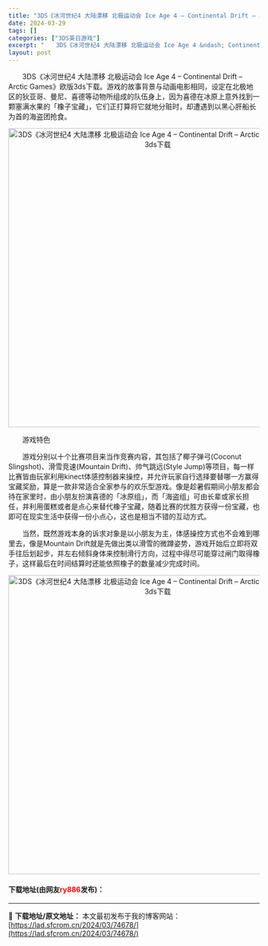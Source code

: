 ```yaml
---
title: "3DS《冰河世纪4 大陆漂移 北极运动会 Ice Age 4 – Continental Drift – Arctic Games》欧版3ds下载"
date: 2024-03-29
tags: []
categories: ["3DS英日游戏"]
excerpt: "　　3DS《冰河世纪4 大陆漂移 北极运动会 Ice Age 4 &ndash; Continental Drift &ndash; Arctic Games》欧版3ds下载。游戏的故事背景与动画电影相同，设定在北极地区的狄亚哥、曼尼、喜德等动物所组成的队伍身上，因为喜德在冰原上意外找到一颗塞满水果&hellip;"
layout: post
---
```


 <p>　　3DS《冰河世纪4 大陆漂移 北极运动会 Ice Age 4 &ndash; Continental Drift &ndash; Arctic Games》欧版3ds下载。游戏的故事背景与动画电影相同，设定在北极地区的狄亚哥、曼尼、喜德等动物所组成的队伍身上，因为喜德在冰原上意外找到一颗塞满水果的「橡子宝藏」，它们正打算将它就地分赃时，却遭遇到以黑心肝船长为首的海盗团抢食。</p> <p align="center"><img align="" border="0" src="https://lad.sfcrom.cn/wp-content/uploads/2024/03/20240329_660625210fd98.png" width="599" alt="3DS《冰河世纪4 大陆漂移 北极运动会 Ice Age 4 – Continental Drift – Arctic Games》欧版3ds下载" /></p> <p>　　游戏特色</p> <p>　　游戏分别以十个比赛项目来当作竞赛内容，其包括了椰子弹弓(Coconut Slingshot)、滑雪竞速(Mountain Drift)、帅气跳远(Style Jump)等项目，每一样比赛皆由玩家利用kinect体感控制器来操控，并允许玩家自行选择要替哪一方赢得宝藏奖励，算是一款非常适合全家参与的欢乐型游戏。像是趁暑假期间小朋友都会待在家里时，由小朋友扮演喜德的「冰原组」，而「海盗组」可由长辈或家长担任，并利用蛋糕或者是点心来替代橡子宝藏，随着比赛的优胜方获得一份宝藏，也即可在现实生活中获得一份小点心，这也是相当不错的互动方式。</p> <p>　　当然，既然游戏本身的诉求对象是以小朋友为主，体感操控方式也不会难到哪里去，像是Mountain Drift就是先做出类以滑雪的微蹲姿势，游戏开始后立即将双手往后划起步，并左右倾斜身体来控制滑行方向，过程中得尽可能穿过闸门取得橡子，这样最后在时间结算时还能依照橡子的数量减少完成时间。</p> <p align="center"><img align="" border="0" src="https://lad.sfcrom.cn/wp-content/uploads/2024/03/20240329_6606252249849.png" width="599" alt="3DS《冰河世纪4 大陆漂移 北极运动会 Ice Age 4 – Continental Drift – Arctic Games》欧版3ds下载" /></p> <p><h4>下载地址(由网友<font color="red">ry886</font>发布)：</h4></p> 

---
📖 **下载地址/原文地址：** 本文最初发布于我的博客网站：[https://lad.sfcrom.cn/2024/03/74678/](https://lad.sfcrom.cn/2024/03/74678/)
